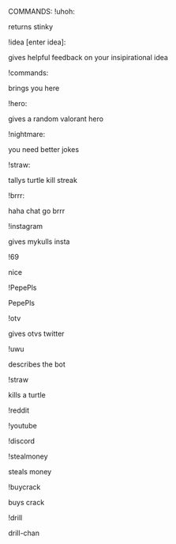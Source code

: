 COMMANDS:
!uhoh:

returns stinky

!idea [enter idea]:

gives helpful feedback on your insipirational idea


!commands:

brings you here

!hero:

gives a random valorant hero

!nightmare:

you need better jokes

!straw:

tallys turtle kill streak

!brrr:

haha chat go brrr


!instagram

gives mykulls insta

!69

nice

!PepePls

PepePls

!otv

gives otvs twitter

!uwu

describes the bot

!straw

kills a turtle

!reddit

!youtube

!discord

!stealmoney 

steals money

!buycrack

buys crack

!drill

drill-chan


